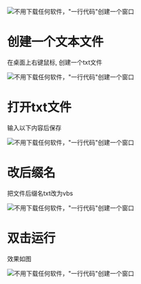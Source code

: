 ![不用下载任何软件，"一行代码"创建一个窗口](https://p3-tt.byteimg.com/origin/dfic-imagehandler/99803b96-477d-4c4d-bf97-3a805bc37bc8?from=pc)



# 创建一个文本文件

在桌面上右键鼠标, 创建一个txt文件

![不用下载任何软件，"一行代码"创建一个窗口](https://p3-tt.byteimg.com/origin/pgc-image/027668902966451a9b040a1b82661699?from=pc)



# 打开txt文件

输入以下内容后保存

![不用下载任何软件，"一行代码"创建一个窗口](https://p3-tt.byteimg.com/origin/pgc-image/b7f6e2eed1704b8daccd47e85c8f7bb5?from=pc)



# 改后缀名

把文件后缀名txt改为vbs

![不用下载任何软件，"一行代码"创建一个窗口](https://p1-tt.byteimg.com/origin/pgc-image/6a7da50c21a143a991ce493c2db89d79?from=pc)



# 双击运行

效果如图

![不用下载任何软件，"一行代码"创建一个窗口](https://p3-tt.byteimg.com/origin/pgc-image/3b1c349d09c34e7398a20c28652e4692?from=pc)